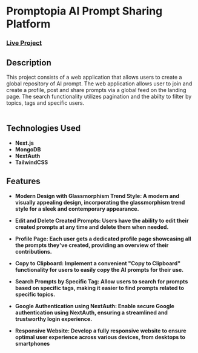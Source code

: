 <h1>Promptopia AI Prompt Sharing Platform</h1>

### [Live Project](https://project-promptopia-snowy-six.vercel.app/)

<h2>Description</h2>
This project consists of a web application that allows users to create a global repository of AI prompt. The web application allows user to join and create a profile, post and share prompts via a global feed on the landing page. The search functionality utilizes pagination and the abilty to filter by topics, tags and specific users. 
<br />
<br />

<h2>Technologies Used</h2>

- <b> Next.js 
- <b> MongoDB
- <b> NextAuth
- <b> TailwindCSS

<h2>Features</h2>

- **Modern Design with Glassmorphism Trend Style**: A modern and visually appealing design, incorporating the glassmorphism trend style for a sleek and contemporary appearance.

- **Edit and Delete Created Prompts**: Users have the ability to edit their created prompts at any time and delete them when needed.

- **Profile Page**: Each user gets a dedicated profile page showcasing all the prompts they've created, providing an overview of their contributions.

- **Copy to Clipboard**: Implement a convenient "Copy to Clipboard" functionality for users to easily copy the AI prompts for their use.

- **Search Prompts by Specific Tag**: Allow users to search for prompts based on specific tags, making it easier to find prompts related to specific topics.

- **Google Authentication using NextAuth**: Enable secure Google authentication using NextAuth, ensuring a streamlined and trustworthy login experience.

- **Responsive Website**: Develop a fully responsive website to ensure optimal user experience across various devices, from desktops to smartphones
